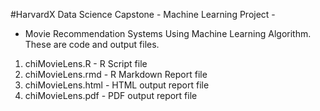 #HarvardX Data Science Capstone - Machine Learning Project -  
- Movie Recommendation Systems Using Machine Learning Algorithm. These are code and output files. 
1. chiMovieLens.R - R Script file
2. chiMovieLens.rmd - R Markdown Report file 
3. chiMovieLens.html - HTML output report file
4. chiMovieLens.pdf -  PDF output report file
<html> 
<meta name="google-site-verification" content="TqfMrSd2i7NuDSjoWGgVJ2MbXfCgNrsm734JLpPo8lw" />
</html>
